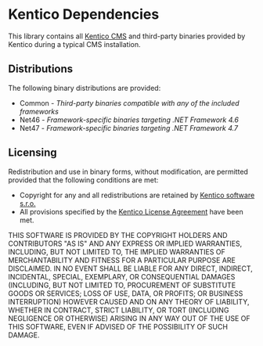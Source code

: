 # Kentico Dependencies

This library contains all [Kentico CMS](http://www.kentico.com/product/overview) and
third-party binaries provided by Kentico during a typical CMS installation.

## Distributions

The following binary distributions are provided:

* Common - *Third-party binaries compatible with any of the included frameworks*
* Net46 - *Framework-specific binaries targeting .NET Framework 4.6*
* Net47 - *Framework-specific binaries targeting .NET Framework 4.7*

## Licensing

Redistribution and use in binary forms, without modification, are permitted provided
that the following conditions are met:

* Copyright for any and all redistributions are retained by [Kentico software s.r.o.](http://www.kentico.com/)
* All provisions specified by the [Kentico License Agreement](http://www.kentico.com/product/product-links/license-agreement) have been met.

THIS SOFTWARE IS PROVIDED BY THE COPYRIGHT HOLDERS AND CONTRIBUTORS "AS IS" AND
ANY EXPRESS OR IMPLIED WARRANTIES, INCLUDING, BUT NOT LIMITED TO, THE IMPLIED
WARRANTIES OF MERCHANTABILITY AND FITNESS FOR A PARTICULAR PURPOSE ARE
DISCLAIMED. IN NO EVENT SHALL <COPYRIGHT HOLDER> BE LIABLE FOR ANY
DIRECT, INDIRECT, INCIDENTAL, SPECIAL, EXEMPLARY, OR CONSEQUENTIAL DAMAGES
(INCLUDING, BUT NOT LIMITED TO, PROCUREMENT OF SUBSTITUTE GOODS OR SERVICES;
LOSS OF USE, DATA, OR PROFITS; OR BUSINESS INTERRUPTION) HOWEVER CAUSED AND
ON ANY THEORY OF LIABILITY, WHETHER IN CONTRACT, STRICT LIABILITY, OR TORT
(INCLUDING NEGLIGENCE OR OTHERWISE) ARISING IN ANY WAY OUT OF THE USE OF THIS
SOFTWARE, EVEN IF ADVISED OF THE POSSIBILITY OF SUCH DAMAGE.
